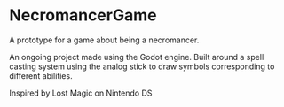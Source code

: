 ﻿# NecromancerGame
A prototype for a game about being a necromancer. 

An ongoing project made using the Godot engine. Built around a spell casting system using the analog stick to draw symbols corresponding to different abilities. 

Inspired by Lost Magic on Nintendo DS


